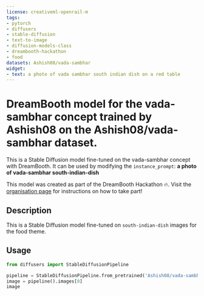 ```yaml
---
license: creativeml-openrail-m
tags:
- pytorch
- diffusers
- stable-diffusion
- text-to-image
- diffusion-models-class
- dreambooth-hackathon
- food
datasets: Ashish08/vada-sambhar
widget:
- text: a photo of vada sambhar south indian dish on a red table
---
```


# DreamBooth model for the vada-sambhar concept trained by Ashish08 on the Ashish08/vada-sambhar dataset.

This is a Stable Diffusion model fine-tuned on the vada-sambhar concept with DreamBooth. It can be used by modifying the `instance_prompt`: **a photo of vada-sambhar south-indian-dish**

This model was created as part of the DreamBooth Hackathon 🔥. Visit the [organisation page](https://huggingface.co/dreambooth-hackathon) for instructions on how to take part!

## Description


This is a Stable Diffusion model fine-tuned on `south-indian-dish` images for the food theme.


## Usage

```python
from diffusers import StableDiffusionPipeline

pipeline = StableDiffusionPipeline.from_pretrained('Ashish08/vada-sambhar-south-indian-dish')
image = pipeline().images[0]
image
```
